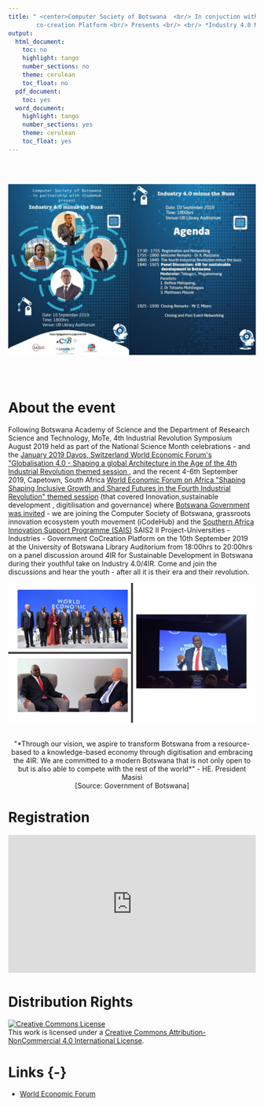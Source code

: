 ```yaml
---
title: " <center>Computer Society of Botswana  <br/> In conjuction with <br/> iCodeHub and SAIS Universities-Industry-Government 
        co-creation Platform <br/> Presents <br/> <br/> *Industry 4.0 Minus The Buzz* <br/> </center>"
output:
  html_document:
    toc: no
    highlight: tango
    number_sections: no
    theme: cerulean
    toc_float: no
  pdf_document:
    toc: yes
  word_document:
    highlight: tango
    number_sections: yes
    theme: cerulean
    toc_float: yes
---
```




<br/><br/>


  ![](img/4irFlyer.jpg)

<br/><br/>
 
# About the event

Following Botswana Academy of Science and the Department of Research Science and Technology, MoTe,  4th Industrial Revolution Symposium August 2019 held as part of the National Science Month celebrations - and the [January 2019 Davos, Switzerland World Economic Forum's "Globalisation 4.0 - Shaping a global Architecture in the Age of the 4th Industrial Revolution themed session ](https://www.weforum.org/focus/davos-2019 "World Economic Forum Page"), and the recent 4-6th September 2019, Capetown, South Africa [World Economic Forum on Africa "Shaping Shaping Inclusive Growth and Shared Futures in the Fourth Industrial Revolution" themed session](https://www.weforum.org/events/world-economic-forum-on-africa-2019 "World Economic Forum on Africa Page") (that covered Innovation,sustainable development , digitilisation and governance) where [Botswana Government was invited](https://www.iol.co.za/business-report/economy/wef-africa-botswana-tells-the-world-it-wants-to-reduce-dependence-on-diamonds-31998283 "President of Botswana at World Economic Forum") - we are joining the Computer Society of Botswana, grassroots innovation ecosystem youth movement (iCodeHub) and the [Southern Africa Innovation Support Programme (SAIS)](https://www.saisprogramme.org/ "Sais programme Page") SAIS2 II Project-Universities - Industries - Government CoCreation Platform on the 10th September 2019 at the University of Botswana Library Auditorium from 18:00hrs to 20:00hrs on a panel discussion around 4IR for Sustainable Development in Botswana during their youthful take on Industry 4.0/4IR. Come and join the discussions and hear the youth - after all it is their era and their revolution.

 ![HE President Dr Mokgweetsi E Masisi meeting World Economic Forum Professor Klaus Schwab, addressing World economic forum on the theme *Shaping inclusive growth and shared futures in the Fourth Industrial Revolution*, and with our regional leaders [Source : Botswana Government]](img/bwgov.jpg)
<br/><br/>
<center>
"*Through our vision, we aspire to transform Botswana from a resource-based to a knowledge-based economy through digitisation and embracing the 4IR. We are committed to a modern Botswana that is not only open to but is also able to compete with the rest of the world*" - HE. President Masisi <br/> [Source: Government of Botswana]</center>

# Registration 

<iframe src="https://www.eventbrite.com/e/4ir-minus-the-buzz-tickets-68788533355" frameborder="0" width="100%" height="280px" scrolling="auto"> </iframe> 



# Distribution Rights
<a rel="license" href="http://creativecommons.org/licenses/by-nc/4.0/"><img alt="Creative Commons License" style="border-width:0" src="https://i.creativecommons.org/l/by-nc/4.0/88x31.png" /></a><br />This work is licensed under a <a rel="license" href="http://creativecommons.org/licenses/by-nc/4.0/">Creative Commons Attribution-NonCommercial 4.0 International License</a>.

# Links {-}
- [World Economic Forum ](https://www.weforum.org/)
